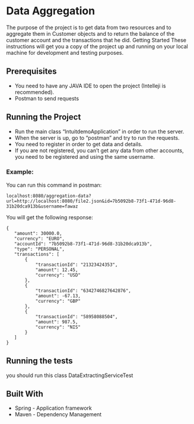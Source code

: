 # Data Aggregation
The purpose of the project is to get data from two resources and to aggregate them in Customer objects and to return the balance of the customer account and the transactions that he did. 
   Getting Started
These instructions will get you a copy of the project up and running on your local machine for development and testing purposes.
## Prerequisites
- You need to have any JAVA IDE to open the project (Intelleji is recommended).
- Postman to send requests  

## Running the Project
- Run the main class “IntuitdemoApplication” in order to run the server.
- When the server is up, go to “postman” and try to run the requests.
- You need to register in order to get data and details.
- If you are not registered, you can’t get any data from other accounts, you need to be registered and using the same username.

### Example:
You can run this command in postman: 
```
localhost:8080/aggregation-data?url=http://localhost:8080/file2.json&id=7b5092b8-73f1-471d-96d8-31b20dca913b&username=fawaz
```
You will get the following response: 
```
{
   "amount": 30000.0,
   "currency": "EURO",
   "accountId": "7b5092b8-73f1-471d-96d8-31b20dca913b",
   "type": "PERSONAL",
   "transactions": [
       {
           "transactionId": "21323424353",
           "amount": 12.45,
           "currency": "USD"
       },
       {
           "transactionId": "6342746827642876",
           "amount": -67.13,
           "currency": "GBP"
       },
       {
           "transactionId": "58958088504",
           "amount": 987.5,
           "currency": "NIS"
       }
   ]
}
```
## Running the tests
you should run this class DataExtractingServiceTest
 
## Built With
- Spring - Application framework 
- Maven - Dependency Management
